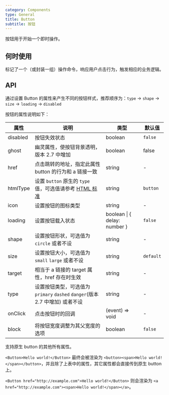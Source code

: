 ```yaml
---
category: Components
type: General
title: Button
subtitle: 按钮
---
```


按钮用于开始一个即时操作。

## 何时使用

标记了一个（或封装一组）操作命令，响应用户点击行为，触发相应的业务逻辑。

## API

通过设置 Button 的属性来产生不同的按钮样式，推荐顺序为：`type` -> `shape` -> `size` -> `loading` -> `disabled`

按钮的属性说明如下：

| 属性 | 说明 | 类型 | 默认值 |
| --- | --- | --- | --- |
| disabled | 按钮失效状态 | boolean | `false` |
| ghost | 幽灵属性，使按钮背景透明，版本 2.7 中增加 | boolean | false |
| href | 点击跳转的地址，指定此属性 button 的行为和 a 链接一致 | string | - |
| htmlType | 设置 `button` 原生的 `type` 值，可选值请参考 [HTML 标准](https://developer.mozilla.org/en-US/docs/Web/HTML/Element/button#attr-type) | string | `button` |
| icon | 设置按钮的图标类型 | string | - |
| loading | 设置按钮载入状态 | boolean \| { delay: number } | `false` |
| shape | 设置按钮形状，可选值为 `circle` 或者不设 | string | - |
| size | 设置按钮大小，可选值为 `small` `large` 或者不设 | string | `default` |
| target | 相当于 a 链接的 target 属性，href 存在时生效 | string | - |
| type | 设置按钮类型，可选值为 `primary` `dashed` `danger`(版本 2.7 中增加) 或者不设 | string | - |
| onClick | 点击按钮时的回调 | (event) => void | - |
| block | 将按钮宽度调整为其父宽度的选项 | boolean | `false` |

支持原生 button 的其他所有属性。

`<Button>Hello world!</Button>` 最终会被渲染为 `<button><span>Hello world!</span></button>`，并且除了上表中的属性，其它属性都会直接传到原生 button 上。

`<Button href="http://example.com">Hello world!</Button>` 则会渲染为 `<a href="http://example.com"><span>Hello world!</span></a>`。

<style>
[id^="components-button-demo-"] .ant-btn {
  margin-right: 8px;
  margin-bottom: 12px;
}
[id^="components-button-demo-"] .ant-btn-group > .ant-btn {
  margin-right: 0;
}
</style>
